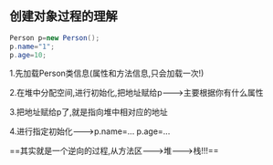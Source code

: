 ## 创建对象过程的理解

```java
Person p=new Person();
p.name="1";
p.age=10;
```

1.先加载Person类信息(属性和方法信息,只会加载一次!)

2.在堆中分配空间,进行初始化,把地址赋给p--->主要根据你有什么属性

3.把地址赋给p了,就是指向堆中相对应的地址

4.进行指定初始化--->p.name=... p.age=...



==其实就是一个逆向的过程,从方法区--->堆--->栈!!!==


